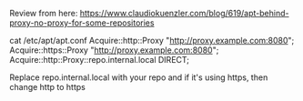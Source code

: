 Review from here: https://www.claudiokuenzler.com/blog/619/apt-behind-proxy-no-proxy-for-some-repositories

cat /etc/apt/apt.conf
Acquire::http::Proxy "http://proxy.example.com:8080";
Acquire::https::Proxy "http://proxy.example.com:8080";
Acquire::http::Proxy::repo.internal.local DIRECT;

Replace repo.internal.local with your repo and if it's using https, then change http to https

